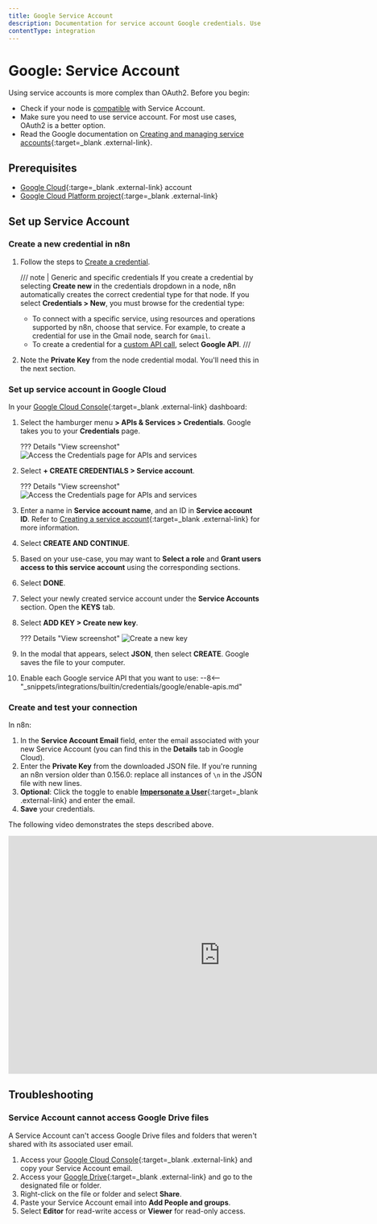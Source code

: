 ```yaml
---
title: Google Service Account
description: Documentation for service account Google credentials. Use these credentials to authenticate Google in n8n, a workflow automation platform.
contentType: integration
---
```


# Google: Service Account

Using service accounts is more complex than OAuth2. Before you begin:

* Check if your node is [compatible](/integrations/builtin/credentials/google/#compatible-nodes) with Service Account.
* Make sure you need to use service account. For most use cases, OAuth2 is a better option.
* Read the Google documentation on [Creating and managing service accounts](https://cloud.google.com/iam/docs/creating-managing-service-accounts){:target=_blank .external-link}.


## Prerequisites

* [Google Cloud](https://cloud.google.com/){:targe=_blank .external-link} account
* [Google Cloud Platform project](https://developers.google.com/workspace/marketplace/create-gcp-project){:targe=_blank .external-link}

## Set up Service Account

### Create a new credential in n8n

1. Follow the steps to [Create a credential](/credentials/add-edit-credentials/). 

    /// note | Generic and specific credentials
    If you create a credential by selecting **Create new** in the credentials dropdown in a node, n8n automatically creates the correct credential type for that node. If you select **Credentials > New**, you must browse for the credential type:

	* To connect with a specific service, using resources and operations supported by n8n, choose that service. For example, to create a credential for use in the Gmail node, search for `Gmail`.
	* To create a credential for a [custom API call](/integrations/custom-operations/), select **Google API**.
    ///



2. Note the **Private Key** from the node credential modal. You'll need this in the next section.

### Set up service account in Google Cloud

In your [Google Cloud Console](https://console.cloud.google.com){:target=_blank .external-link} dashboard:

1. Select the hamburger menu **> APIs & Services > Credentials**. Google takes you to your **Credentials** page.

	??? Details "View screenshot"
		![Access the Credentials page for APIs and services](/_images/integrations/builtin/credentials/google/service-account-api-services-credentials.png)

2. Select **+ CREATE CREDENTIALS > Service account**.

	??? Details "View screenshot"
		![Access the Credentials page for APIs and services](/_images/integrations/builtin/credentials/google/service-account-create-credentials.png)

3. Enter a name in **Service account name**, and an ID in **Service account ID**. Refer to [Creating a service account](https://cloud.google.com/iam/docs/creating-managing-service-accounts?hl=en#creating){:target=_blank .external-link} for more information.
4. Select **CREATE AND CONTINUE**.
5. Based on your use-case, you may want to **Select a role** and **Grant users access to this service account**  using the corresponding sections.
6. Select **DONE**.
7. Select your newly created service account under the **Service Accounts** section. Open the **KEYS** tab.
8. Select **ADD KEY > Create new key**.

	??? Details "View screenshot"
		![Create a new key](/_images/integrations/builtin/credentials/google/service-account-create-key.png)

9. In the modal that appears, select **JSON**, then select **CREATE**. Google saves the file to your computer.
10. Enable each Google service API that you want to use:
	--8<-- "_snippets/integrations/builtin/credentials/google/enable-apis.md"

### Create and test your connection

In n8n:

1. In the **Service Account Email** field, enter the email associated with your new Service Account (you can find this in the **Details** tab in Google Cloud).
2. Enter the **Private Key** from the downloaded JSON file. If you're running an n8n version older than 0.156.0: replace all instances of `\n` in the JSON file with new lines.
3. **Optional**: Click the toggle to enable [**Impersonate a User**](https://developers.google.com/identity/protocols/oauth2/service-account#delegatingauthority){:target=_blank .external-link} and enter the email.
4. **Save** your credentials.

The following video demonstrates the steps described above.

<div class="video-container">
<iframe width="840" height="472.5" src="https://www.youtube.com/embed/ArXVlpo3y1k" frameborder="0" allow="accelerometer; autoplay; clipboard-write; encrypted-media; gyroscope; picture-in-picture" allowfullscreen></iframe>
</div>

## Troubleshooting

### Service Account cannot access Google Drive files

A Service Account can't access Google Drive files and folders that weren't shared with its associated user email.

1. Access your [Google Cloud Console](https://console.cloud.google.com){:target=_blank .external-link} and copy your Service Account email.
2. Access your [Google Drive](https://drive.google.com){:target=_blank .external-link} and go to the designated file or folder.
3. Right-click on the file or folder and select **Share**.
4. Paste your Service Account email into **Add People and groups**.
5. Select **Editor** for read-write access or **Viewer** for read-only access.

